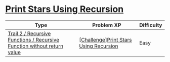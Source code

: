 # [Print Stars Using Recursion](https://www.codetree.ai/trails/complete/curated-cards/challenge-star-output-with-recursive-function)

|Type|Problem XP|Difficulty|
|---|---|---|
|[Trail 2 / Recursive Functions / Recursive Function without return value](https://www.codetree.ai/trail-info/novice-mid/)|[[Challenge]Print Stars Using Recursion](https://www.codetree.ai/trails/complete/curated-cards/challenge-star-output-with-recursive-function/)|Easy|

